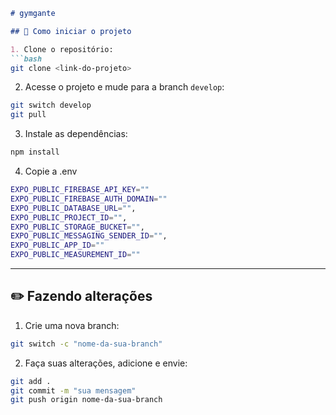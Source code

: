 ````markdown
# gymgante

## 🚀 Como iniciar o projeto

1. Clone o repositório:
```bash
git clone <link-do-projeto>
````

2. Acesse o projeto e mude para a branch `develop`:

```bash
git switch develop
git pull
```

3. Instale as dependências:

```bash
npm install
```

4. Copie a .env
```bash
EXPO_PUBLIC_FIREBASE_API_KEY=""
EXPO_PUBLIC_FIREBASE_AUTH_DOMAIN=""
EXPO_PUBLIC_DATABASE_URL="",
EXPO_PUBLIC_PROJECT_ID="",
EXPO_PUBLIC_STORAGE_BUCKET="",
EXPO_PUBLIC_MESSAGING_SENDER_ID="",
EXPO_PUBLIC_APP_ID=""
EXPO_PUBLIC_MEASUREMENT_ID=""
```

---

## ✏️ Fazendo alterações

1. Crie uma nova branch:

```bash
git switch -c "nome-da-sua-branch"
```

2. Faça suas alterações, adicione e envie:

```bash
git add .
git commit -m "sua mensagem"
git push origin nome-da-sua-branch
```

